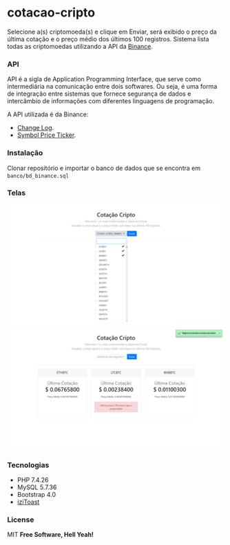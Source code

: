 # cotacao-cripto
 
Selecione a(s) criptomoeda(s) e clique em Enviar, será exibido o preço da última cotação e o preço médio dos últimos 100 registros. Sistema lista todas as criptomoedas utilizando a API da [Binance](https://www.binance.com/pt-BR).

### API
API é a sigla de Application Programming Interface, que serve como intermediária na comunicação entre dois softwares. Ou seja, é uma forma de integração entre sistemas que fornece segurança de dados e intercâmbio de informações com diferentes linguagens de programação.

A API utilizada é da Binance:
- [Change Log](https://binance-docs.github.io/apidocs/#change-log).
- [Symbol Price Ticker](https://binance-docs.github.io/apidocs/#symbol-price-ticker).

### Instalação
Clonar repositório e importar o banco de dados que se encontra em `banco/bd_binance.sql`

### Telas
![tela](telas/1.png)
![tela](telas/2.png)

### Tecnologias
- PHP 7.4.26
- MySQL 5.7.36
- Bootstrap 4.0
- [iziToast](https://github.com/marcelodolza)

### License
MIT
**Free Software, Hell Yeah!**
